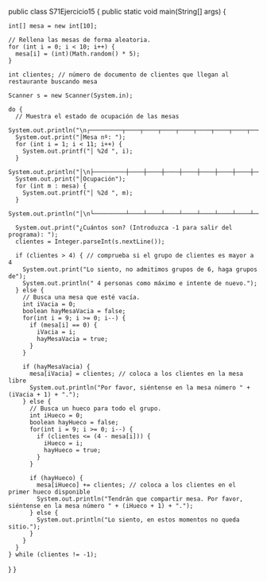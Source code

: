 public class S71Ejercicio15 {
  public static void main(String[] args) {

    int[] mesa = new int[10];

    // Rellena las mesas de forma aleatoria.
    for (int i = 0; i < 10; i++) {
      mesa[i] = (int)(Math.random() * 5);
    }

    int clientes; // número de documento de clientes que llegan al restaurante buscando mesa
    
    Scanner s = new Scanner(System.in);
    
    do {
      // Muestra el estado de ocupación de las mesas
      System.out.println("\n┌─────────┬────┬────┬────┬────┬────┬────┬────┬────┬────┬────┐");
      System.out.print("│Mesa nº: ");
      for (int i = 1; i < 11; i++) {
        System.out.printf("│ %2d ", i);
      }
      System.out.println("│\n├─────────┼────┼────┼────┼────┼────┼────┼────┼────┼────┼────┤");
      System.out.print("│Ocupación");
      for (int m : mesa) {
        System.out.printf("│ %2d ", m);
      }
      System.out.println("│\n└─────────┴────┴────┴────┴────┴────┴────┴────┴────┴────┴────┘");
      
      System.out.print("¿Cuántos son? (Introduzca -1 para salir del programa): ");
      clientes = Integer.parseInt(s.nextLine());

      if (clientes > 4) { // comprueba si el grupo de clientes es mayor a 4
        System.out.print("Lo siento, no admitimos grupos de 6, haga grupos de");
        System.out.println(" 4 personas como máximo e intente de nuevo.");
      } else {
        // Busca una mesa que esté vacía.
        int iVacia = 0;
        boolean hayMesaVacia = false;
        for(int i = 9; i >= 0; i--) {
          if (mesa[i] == 0) {
            iVacia = i;
            hayMesaVacia = true;
          }
        }
        
        if (hayMesaVacia) {
          mesa[iVacia] = clientes; // coloca a los clientes en la mesa libre
          System.out.println("Por favor, siéntense en la mesa número " + (iVacia + 1) + ".");
        } else {
          // Busca un hueco para todo el grupo.
          int iHueco = 0;
          boolean hayHueco = false;
          for(int i = 9; i >= 0; i--) {
            if (clientes <= (4 - mesa[i])) {
              iHueco = i;
              hayHueco = true;
            }
          }
          
          if (hayHueco) {
            mesa[iHueco] += clientes; // coloca a los clientes en el primer hueco disponible
            System.out.println("Tendrán que compartir mesa. Por favor, siéntense en la mesa número " + (iHueco + 1) + ".");
          } else {
            System.out.println("Lo siento, en estos momentos no queda sitio.");
          }
        }
      }
    } while (clientes != -1);

  }
}
